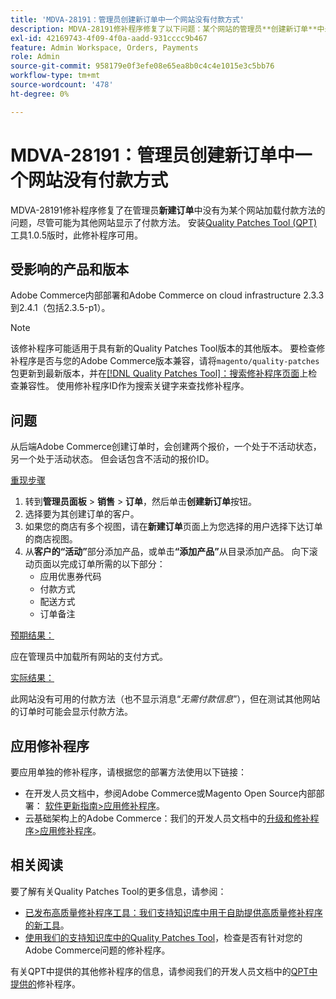 ```yaml
---
title: 'MDVA-28191：管理员创建新订单中一个网站没有付款方式'
description: MDVA-28191修补程序修复了以下问题：某个网站的管理员**创建新订单**中未加载付款方法，尽管可能显示其他网站的付款方法。  安装[Quality Patches Tool (QPT)](/help/announcements/adobe-commerce-announcements/magento-quality-patches-released-new-tool-to-self-serve-quality-patches.md)工具1.0.5版后，即可使用此修补程序。
exl-id: 42169743-4f09-4f0a-aadd-931cccc9b467
feature: Admin Workspace, Orders, Payments
role: Admin
source-git-commit: 958179e0f3efe08e65ea8b0c4c4e1015e3c5bb76
workflow-type: tm+mt
source-wordcount: '478'
ht-degree: 0%

---
```


# MDVA-28191：管理员创建新订单中一个网站没有付款方式

MDVA-28191修补程序修复了在管理员&#x200B;**新建订单**&#x200B;中没有为某个网站加载付款方法的问题，尽管可能为其他网站显示了付款方法。  安装[Quality Patches Tool (QPT)](/help/announcements/adobe-commerce-announcements/magento-quality-patches-released-new-tool-to-self-serve-quality-patches.md)工具1.0.5版时，此修补程序可用。

## 受影响的产品和版本

Adobe Commerce内部部署和Adobe Commerce on cloud infrastructure 2.3.3到2.4.1（包括2.3.5-p1）。

>[!NOTE]
>
>该修补程序可能适用于具有新的Quality Patches Tool版本的其他版本。 要检查修补程序是否与您的Adobe Commerce版本兼容，请将`magento/quality-patches`包更新到最新版本，并在[[!DNL Quality Patches Tool]：搜索修补程序页面](https://devdocs.magento.com/quality-patches/tool.html#patch-grid)上检查兼容性。 使用修补程序ID作为搜索关键字来查找修补程序。

## 问题

从后端Adobe Commerce创建订单时，会创建两个报价，一个处于不活动状态，另一个处于活动状态。 但会话包含不活动的报价ID。

<u>重现步骤</u>

1. 转到&#x200B;**管理员面板** > **销售** > **订单**，然后单击&#x200B;**创建新订单**&#x200B;按钮。
1. 选择要为其创建订单的客户。
1. 如果您的商店有多个视图，请在&#x200B;**新建订单**&#x200B;页面上为您选择的用户选择下达订单的商店视图。
1. 从&#x200B;**客户的“活动”**&#x200B;部分添加产品，或单击&#x200B;**“添加产品”**&#x200B;从目录添加产品。 向下滚动页面以完成订单所需的以下部分：
   * 应用优惠券代码
   * 付款方式
   * 配送方式
   * 订单备注

<u>预期结果：</u>

应在管理员中加载所有网站的支付方式。

<u>实际结果：</u>

此网站没有可用的付款方法（也不显示消息“*无需付款信息*”），但在测试其他网站的订单时可能会显示付款方法。

## 应用修补程序

要应用单独的修补程序，请根据您的部署方法使用以下链接：

* 在开发人员文档中，参阅Adobe Commerce或Magento Open Source内部部署： [软件更新指南>应用修补程序](https://devdocs.magento.com/guides/v2.4/comp-mgr/patching/mqp.html)。
* 云基础架构上的Adobe Commerce：我们的开发人员文档中的[升级和修补程序>应用修补程序](https://devdocs.magento.com/cloud/project/project-patch.html)。

## 相关阅读

要了解有关Quality Patches Tool的更多信息，请参阅：

* [已发布高质量修补程序工具：我们支持知识库中用于自助提供高质量修补程序的新工具](/help/announcements/adobe-commerce-announcements/magento-quality-patches-released-new-tool-to-self-serve-quality-patches.md)。
* [使用我们的支持知识库中的Quality Patches Tool](/help/support-tools/patches-available-in-qpt-tool/check-patch-for-magento-issue-with-magento-quality-patches.md)，检查是否有针对您的Adobe Commerce问题的修补程序。

有关QPT中提供的其他修补程序的信息，请参阅我们的开发人员文档中的[QPT中提供的](https://devdocs.magento.com/quality-patches/tool.html#patch-grid)修补程序。

